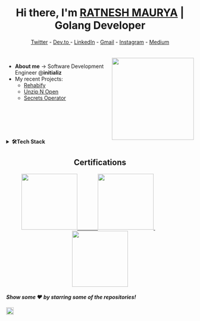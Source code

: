 <h1 align="center"> Hi there, I'm <a href="https://www.linkedin.com/in/ratnesh-maurya/">RATNESH MAURYA</a>  | Golang Developer </h1>

<!-- Social Media  -->
<div align="center">
    <a href="https://twitter.com/ratnesh_maurya_">Twitter</a> -
    <a href="https://dev.to/ratneshmaurya">Dev.to </a> -
    <a href="https://www.linkedin.com/in/ratnesh-maurya/">LinkedIn</a> -
    <a href="mailto:ratneshmaurya2311@gmail.com">Gmail</a> -
    <a href="https://www.instagram.com/ratnesh_maury/">Instagram</a> -
    <a href="https://medium.com/@ratneshmaurya2311">Medium</a> 
</div>


<br>
<br>
<!-- About Me section  -->
 <img align="right" height="220rem" src="https://stats.quine.sh/ratnesh-maurya/github?theme=light"  />

        

- **About me** -> Software Development Engineer @**initializ**
- My recent Projects:
  - [Rehabify](https://github.com/Ratnesh-Team/Rehabify)
  - [Unzip N Open](https://github.com/ratnesh-maurya/Unzip_N_Open)
  - [Secrets Operator](https://github.com/initializ/secrets-operator)


<br>
<br>
<br>
<br>
<br>


<!-- Programming languages  -->



 <details>
<summary><b>🛠Tech Stack</b></summary><br>
<h2 align="center">Programming Languages and Tools I use</h2>
<p align="center">
	<img src="https://img.shields.io/badge/Go-00ADD8?logo=go&logoColor=white&style=for-the-badge" height="30" alt="go logo"  />
  <img width="3" />
	  <img src="https://img.shields.io/badge/TypeScript-3178C6?logo=typescript&logoColor=white&style=for-the-badge" height="30" alt="typescript logo"  />
  <img width="3" />
	 <img src="https://img.shields.io/badge/Kubernetes-326CE3?logo=kubernetes&logoColor=white&style=for-the-badge" height="30" alt="kubernetes logo"  />
  <img width="3" />
	<img src="https://img.shields.io/badge/Docker-3096ED?logo=docker&logoColor=white&style=for-the-badge" height="30" alt="docker logo"  />
  <img width="3" />
  <img src="https://img.shields.io/badge/Amazon AWS-232F3E?logo=amazonaws&logoColor=white&style=for-the-badge" height="30" alt="amazonwebservices logo"  />
  <img width="3" />
  <img src="https://img.shields.io/badge/Git-F03032?logo=git&logoColor=white&style=for-the-badge" height="30" alt="git logo"  />
  <img width="3" />
  <img src="https://img.shields.io/badge/GitHub-181717?logo=github&logoColor=white&style=for-the-badge" height="30" alt="github logo"  />
  <img width="3" />
  <img src="https://img.shields.io/badge/MySQL-00000F?style=for-the-badge&logo=mysql&logoColor=white" height="30" alt="sql logo"  />
  <img width="3" />
	<img src="https://img.shields.io/badge/Python-3776AB?style=for-the-badge&logo=python&logoColor=white" height="30" alt="sql logo"  />
  <img width="3" />
   <img src="https://img.shields.io/badge/MongoDB-4EA94B?style=for-the-badge&logo=mongodb&logoColor=white" height="30" alt="sql logo"  />
  <img width="3" />
  <img src="https://img.shields.io/badge/Figma-F30E1E?logo=figma&logoColor=white&style=for-the-badge" height="30" alt="figma logo"  />
  <img width="3" />
  <img src="https://img.shields.io/badge/Jira-0032CC?logo=jira&logoColor=white&style=for-the-badge" height="30" alt="jira logo"  />
  <img width="3" />
  <img src="https://img.shields.io/badge/Visual Studio Code-007ACC?logo=visualstudiocode&logoColor=white&style=for-the-badge" height="30" alt="vscode logo"  />
  <img width="3" />
  <img src="https://img.shields.io/badge/Linux-FCC630?logo=linux&logoColor=black&style=for-the-badge" height="30" alt="linux logo"  />
  <img width="3" />
</div>
 </details>

<h2 align="center"> Certifications
</h2>

<div align="center">
  <a href="https://www.credly.com/badges/0feb784b-3712-41ad-8666-8e3b01ed17f8">
    <img src="https://images.credly.com/size/220x220/images/6b924fae-3cd7-4233-b012-97413c62c85d/blob"style=" height: 150px; alt="Badge">
	  &nbsp;&nbsp;&nbsp;&nbsp;&nbsp;&nbsp;&nbsp;&nbsp;&nbsp;&nbsp;&nbsp;&nbsp;
  </a>
  <a href="https://www.credly.com/badges/2d49d590-5c98-4e64-915b-e9ca3e50ec62">
    <img src="https://images.credly.com/size/220x220/images/0e284c3f-5164-4b21-8660-0d84737941bc/image.png"style="height: 150px; alt="Credly Badge">
  </a>
	&nbsp;&nbsp;&nbsp;&nbsp;&nbsp;&nbsp;&nbsp;&nbsp;&nbsp;&nbsp;&nbsp;&nbsp;&nbsp;&nbsp;&nbsp;&nbsp;
  <a href="https://www.credly.com/badges/af06b77a-d878-48be-85a1-ea37bb893aaf">
    <img src="https://images.credly.com/size/220x220/images/ee986187-6637-45e9-8184-8382dc117432/blob" style=" height: 150px;  alt="Credly Badge">
  </a>
</div>





#### *Show some ❤️ by starring some of the repositories!*


<img height="20em" src="https://profile-counter.glitch.me/{ratnesh-maurya}/count.svg" alt="ratnesh github views" />
